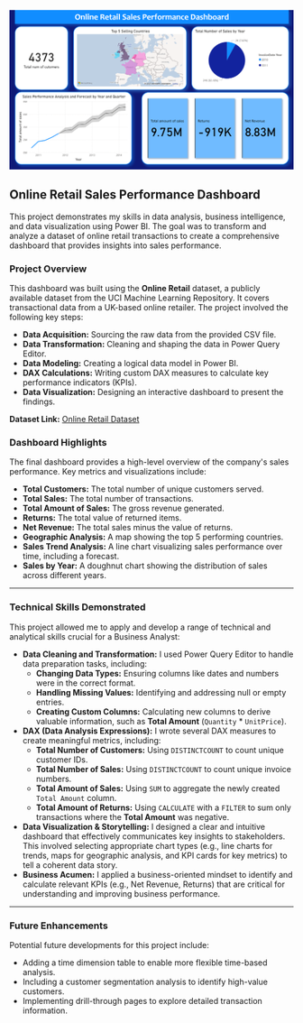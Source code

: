 ![Dashboard Image](dashboard.png)

## Online Retail Sales Performance Dashboard

This project demonstrates my skills in data analysis, business intelligence, and data visualization using Power BI. The goal was to transform and analyze a dataset of online retail transactions to create a comprehensive dashboard that provides insights into sales performance.

### Project Overview

This dashboard was built using the **Online Retail** dataset, a publicly available dataset from the UCI Machine Learning Repository. It covers transactional data from a UK-based online retailer. The project involved the following key steps:

- **Data Acquisition:** Sourcing the raw data from the provided CSV file.
- **Data Transformation:** Cleaning and shaping the data in Power Query Editor.
- **Data Modeling:** Creating a logical data model in Power BI.
- **DAX Calculations:** Writing custom DAX measures to calculate key performance indicators (KPIs).
- **Data Visualization:** Designing an interactive dashboard to present the findings.

**Dataset Link:** [Online Retail Dataset](https://archive.ics.uci.edu/dataset/352/online+retail)

### Dashboard Highlights

The final dashboard provides a high-level overview of the company's sales performance. Key metrics and visualizations include:

- **Total Customers:** The total number of unique customers served.
- **Total Sales:** The total number of transactions.
- **Total Amount of Sales:** The gross revenue generated.
- **Returns:** The total value of returned items.
- **Net Revenue:** The total sales minus the value of returns.
- **Geographic Analysis:** A map showing the top 5 performing countries.
- **Sales Trend Analysis:** A line chart visualizing sales performance over time, including a forecast.
- **Sales by Year:** A doughnut chart showing the distribution of sales across different years.

---

### Technical Skills Demonstrated

This project allowed me to apply and develop a range of technical and analytical skills crucial for a Business Analyst:

- **Data Cleaning and Transformation:** I used Power Query Editor to handle data preparation tasks, including:
  - **Changing Data Types:** Ensuring columns like dates and numbers were in the correct format.
  - **Handling Missing Values:** Identifying and addressing null or empty entries.
  - **Creating Custom Columns:** Calculating new columns to derive valuable information, such as **Total Amount** (`Quantity` \* `UnitPrice`).
- **DAX (Data Analysis Expressions):** I wrote several DAX measures to create meaningful metrics, including:
  - **Total Number of Customers:** Using `DISTINCTCOUNT` to count unique customer IDs.
  - **Total Number of Sales:** Using `DISTINCTCOUNT` to count unique invoice numbers.
  - **Total Amount of Sales:** Using `SUM` to aggregate the newly created `Total Amount` column.
  - **Total Amount of Returns:** Using `CALCULATE` with a `FILTER` to sum only transactions where the **Total Amount** was negative.
- **Data Visualization & Storytelling:** I designed a clear and intuitive dashboard that effectively communicates key insights to stakeholders. This involved selecting appropriate chart types (e.g., line charts for trends, maps for geographic analysis, and KPI cards for key metrics) to tell a coherent data story.
- **Business Acumen:** I applied a business-oriented mindset to identify and calculate relevant KPIs (e.g., Net Revenue, Returns) that are critical for understanding and improving business performance.

---

### Future Enhancements

Potential future developments for this project include:

- Adding a time dimension table to enable more flexible time-based analysis.
- Including a customer segmentation analysis to identify high-value customers.
- Implementing drill-through pages to explore detailed transaction information.
